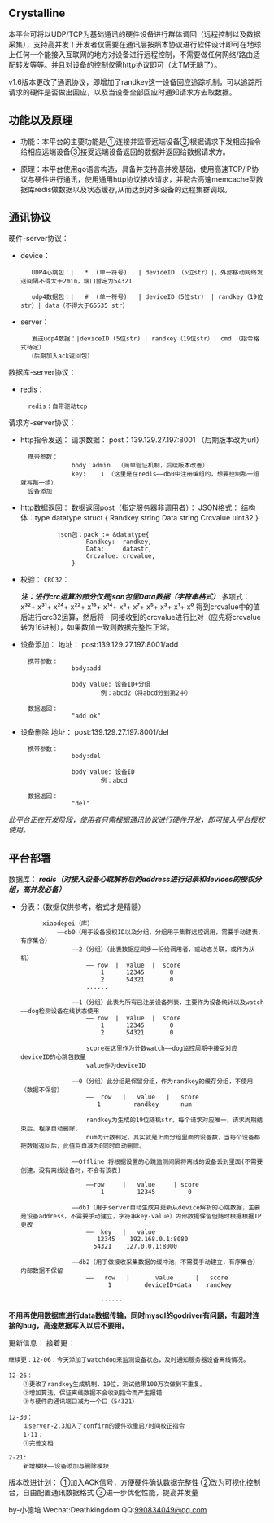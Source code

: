 

 Crystalline
---

本平台可将以UDP/TCP为基础通讯的硬件设备进行群体调回（远程控制以及数据采集），支持高并发！开发者仅需要在通讯层按照本协议进行软件设计即可在地球上任何一个能接入互联网的地方对设备进行远程控制，不需要做任何网络/路由适配转发等等。并且对设备的控制仅需http协议即可（太TM无脑了）。



v1.6版本更改了通讯协议，即增加了randkey这一设备回应追踪机制，可以追踪所请求的硬件是否做出回应，以及当设备全部回应时通知请求方去取数据。


功能以及原理
-------



- 功能：本平台的主要功能是①连接并监管远端设备②根据请求下发相应指令给相应远端设备③接受远端设备返回的数据并返回给数据请求方。

- 原理：本平台使用go语言构造，具备并支持高并发基础，使用高速TCP/IP协议与硬件进行通讯，使用通用http协议接收请求，并配合高速memcache型数据库redis做数据以及状态缓存,从而达到对多设备的远程集群调取。




通讯协议
------
硬件-server协议：
- device：

         UDP4心跳包：|   *  (单一符号)   | deviceID （5位str）|，外部移动网络发送间隔不得大于2min，端口暂定为54321
         
         udp4数据包：|   #  (单一符号)   | deviceID（5位str） | randkey（19位str）| data（不得大于65535 str）

- server：

         发送udp4数据：|deviceID (5位str) | randkey（19位str）| cmd （指令格式待定）
        （后期加入ack返回包）







数据库-server协议：
- redis：

		redis：自带驱动tcp

请求方-server协议：


- http指令发送：
		请求数据：
                    post：139.129.27.197:8001 （后期版本改为url）
                          
		携带参数：
                    body：admin  （简单验证机制，后续版本改善）	
				    key:    1 （这里是在redis——db0中注册编组的，想要控制那一组就写那一组）
		设备添加




- http数据返回：
		数据返回post（指定服务器非调用者）：
			JSON格式：
				结构体：type datatype struct {
						Randkey  string
						Data     string
						Crcvalue uint32
					}
					
				json包：pack := &datatype{
						Randkey:  randkey,
						Data:     datastr,
						Crcvalue: crcvalue,
					}
				
				

- 校验：
	`CRC32`：

	***注：进行crc运算的部分仅是json包里Data数据（字符串格式）***
			多项式：x³²+ x³¹+ x²⁴+ x²²+ x¹⁶+ x¹⁴+ x⁸+ x⁷+ x⁵+ x³+ x¹+ x⁰
			得到crcvalue中的值后进行crc32运算，然后将一同接收到的crcvalue进行比对（应先将crcvalue转为16进制），如果数值一致则数据完整性正常。




- 设备添加：
        地址：
                    post:139.129.27.197:8001/add

        携带参数：
                    body:add
                    
                    body value: 设备ID+分组
                            例：abcd2（将abcd分到第2中）
                            
        数据返回：
                    "add ok"


- 设备删除
        地址：
                    post:139.129.27.197:8001/del

        携带参数：
                    body:del
                    
                    body value: 设备ID
                            例：abcd
                            
        数据返回：
                    "del"













*此平台正在开发阶段，使用者只需根据通讯协议进行硬件开发，即可接入平台授权使用。*


平台部署
-----
数据库：
***redis（对接入设备心跳解析后的address进行记录和devices的授权分组，高并发必备）***

- 分表：（数据仅供参考，格式才是精髓）
    
			xiaodepei（库）
				——db0（用于设备授权ID以及分组，分组用于集群远控调用，需要手动建表，有序集合）
					——2（分组）（此表数据应同步一份给调用者，或动态关联，或作为从机）
						—— row  |  value  |  score
						    1	   12345       0
						    2      54321       0
						......
					
					——1（分组）此表为所有已注册设备列表，主要作为设备统计以及watch——dog检测设备在线状态使用
						—— row  |  value  |  score
						    1	   12345       0
						    2      54321       0
                            
						score在这里作为计数watch——dog监控周期中接受对应deviceID的心跳包数量
						value作为deviceID

					——0（分组）此分组是保留分组，作为randkey的缓存分组，不使用（数据不保留）
						——  row   |   value   |   score
						   1         randkey	  num 
                                       
						randkey为生成的19位随机str，每个请求对应唯一，请求周期结束后，程序自动删除，
						num为计数判定，其实就是上面分组里面的设备数，当每个设备都把数据返回后，此值将自减为0同时自动删除。
                        
                    ——Offline 将根据设置的心跳监测间隔将离线的设备丢到里面(不需要创建，没有离线设备时，不会有该表)
                    
                        ——row     |   value     | score 
                            1         12345         0

				    ——db1（用于server自动生成并更新从device解析的心跳数据，主要是设备address，不需要手动建立，字符串key-value）内部数据保留但随时根据根据IP更改
				    	——  key   |   value
					       12345    192.168.0.1:8080
					      54321    127.0.0.1:8000

			    	——db2（用于做接收采集数据的缓冲池，不需要手动建立，有序集合）内部数据不保留
				    	——   row   |       value      |   score
				    	      1	        deviceID+data    randkey
					
				    		......
**不用再使用数据库进行data数据传输，同时mysql的godriver有问题，有超时连接的bug，高速数据写入以后不要用。**

	
更新信息：
    接着更：

	继续更：12-06：今天添加了watchdog来监测设备状态，及时通知服务器设备离线情况。

	12-26：
		①更改了randkey生成机制，19位，测试结果100万次做到不重复。
		②增加算法，保证离线数据不会收到指令而产生报错
		③与硬件的通讯端口减为一个口（54321）

	12-30： 
		①server-2.3加入了confirm的硬件软重启/时间校正指令        
    	1-11：
		①完善文档
	
	2-21:
		新增模块——设备添加与删除模块


版本改进计划：
    ①加入ACK信号，方便硬件确认数据完整性
    ②改为可视化控制台，自由配置通讯数据格式
    ③进一步优化性能，提高并发量


by-小德培
Wechat:Deathkingdom
QQ:990834049@qq.com















